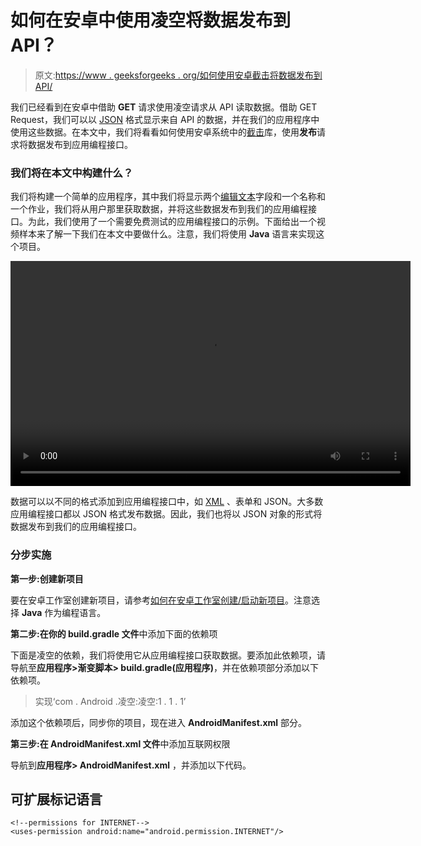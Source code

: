 # 如何在安卓中使用凌空将数据发布到 API？

> 原文:[https://www . geeksforgeeks . org/如何使用安卓截击将数据发布到 API/](https://www.geeksforgeeks.org/how-to-post-data-to-api-using-volley-in-android/)

我们已经看到在安卓中借助 **GET** 请求使用凌空请求从 API 读取数据。借助 GET Request，我们可以以 [JSON](https://www.geeksforgeeks.org/javascript-json/) 格式显示来自 API 的数据，并在我们的应用程序中使用这些数据。在本文中，我们将看看如何使用安卓系统中的[截击](https://www.geeksforgeeks.org/volley-library-in-android/)库，使用**发布**请求将数据发布到应用编程接口。

### 我们将在本文中构建什么？

我们将构建一个简单的应用程序，其中我们将显示两个[编辑文本](https://www.geeksforgeeks.org/edittext-widget-in-android-using-java-with-examples/)字段和一个名称和一个作业，我们将从用户那里获取数据，并将这些数据发布到我们的应用编程接口。为此，我们使用了一个需要免费测试的应用编程接口的示例。下面给出一个视频样本来了解一下我们在本文中要做什么。注意，我们将使用 **Java** 语言来实现这个项目。

<video class="wp-video-shortcode" id="video-561108-1" width="640" height="360" preload="metadata" controls=""><source type="video/mp4" src="https://media.geeksforgeeks.org/wp-content/uploads/20210214165550/Screenrecorder-2021-02-14-16-54-33-857.mp4?_=1">[https://media.geeksforgeeks.org/wp-content/uploads/20210214165550/Screenrecorder-2021-02-14-16-54-33-857.mp4](https://media.geeksforgeeks.org/wp-content/uploads/20210214165550/Screenrecorder-2021-02-14-16-54-33-857.mp4)</video>

数据可以以不同的格式添加到应用编程接口中，如 [XML](https://www.geeksforgeeks.org/xml-basics/) 、表单和 JSON。大多数应用编程接口都以 JSON 格式发布数据。因此，我们也将以 JSON 对象的形式将数据发布到我们的应用编程接口。

### **分步实施**

**第一步:创建新项目**

要在安卓工作室创建新项目，请参考[如何在安卓工作室创建/启动新项目](https://www.geeksforgeeks.org/android-how-to-create-start-a-new-project-in-android-studio/)。注意选择 **Java** 作为编程语言。

**第二步:在你的 build.gradle 文件**中添加下面的依赖项

下面是凌空的依赖，我们将使用它从应用编程接口获取数据。要添加此依赖项，请导航至**应用程序>渐变脚本> build.gradle(应用程序)**，并在依赖项部分添加以下依赖项。

> 实现‘com . Android .凌空:凌空:1 . 1 . 1’

添加这个依赖项后，同步你的项目，现在进入 **AndroidManifest.xml** 部分。

**第三步:在 AndroidManifest.xml 文件**中添加互联网权限

导航到**应用程序> AndroidManifest.xml** ，并添加以下代码。

## 可扩展标记语言

```
<!--permissions for INTERNET-->
<uses-permission android:name="android.permission.INTERNET"/>
```